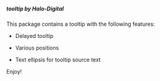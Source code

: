 ##### tooltip by Halo-Digital #####

This package contains a tooltip with the following features:

- Delayed tooltip

- Various positions

- Text ellipsis for tooltip source text

Enjoy!
